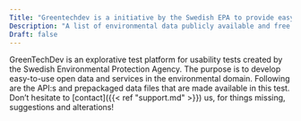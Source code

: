 ```yaml
---
Title: "Greentechdev is a initiative by the Swedish EPA to provide easy to use open data in the environmental domain"
Description: "A list of environmental data publicly available and free to use in the form of APIs and downloadable files (datasets)."
Draft: false
---
```


GreenTechDev is an explorative test platform for usability tests created by the Swedish Environmental Protection Agency. The purpose is to develop easy-to-use open data and services in the environmental domain. Following are the API:s and prepackaged data files that are made available in this test. Don’t hesitate to [contact]({{< ref "support.md" >}}) us, for things missing, suggestions and alterations!
